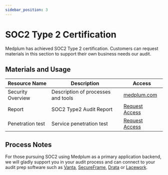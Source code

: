 ```yaml
---
sidebar_position: 3
---
```


# SOC2 Type 2 Certification

Medplum has achieved SOC2 Type 2 certification.  Customers can request materials in this section to support their own business needs our audit.

## Materials and Usage

| Resource Name  | Description  | Access  |
|---|---|---|
| Security Overview  | Description of processes and tools  | [medplum.com](https://www.medplum.com/security)  |
| Report  | SOC2 Type2 Audit Report  | [Request Access](https://drive.google.com/file/d/1UdbLu8rH6bV2gvsV4fFNYTcTv7LSSLOC/view?usp=sharing)  |
| Penetration test  | Service penetration test | [Request Access](https://drive.google.com/file/d/1dlgBCxRSPv_QZwal4ZBFIQDJJh2WqBUn/view?usp=sharing)  |

## Process Notes

For those pursuing SOC2 using Medplum as a primary application backend, we will gladly support you in your audit process and can connect to your audit prep software such as [Vanta](https://www.vanta.com/), [SecureFrame](https://secureframe.com/), [Drata](https://drata.com/) or [Lacework](https://www.lacework.com/).